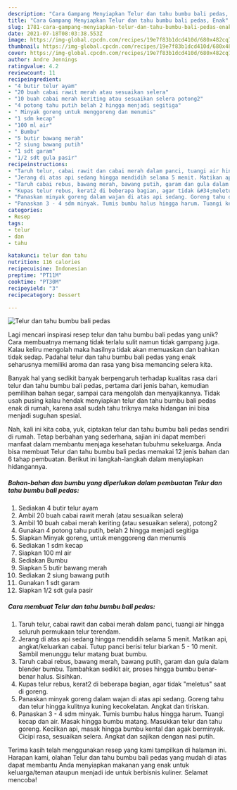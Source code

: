 ```yaml
---
description: "Cara Gampang Menyiapkan Telur dan tahu bumbu bali pedas, Enak"
title: "Cara Gampang Menyiapkan Telur dan tahu bumbu bali pedas, Enak"
slug: 1781-cara-gampang-menyiapkan-telur-dan-tahu-bumbu-bali-pedas-enak
date: 2021-07-18T08:03:38.553Z
image: https://img-global.cpcdn.com/recipes/19e7f83b1dcd410d/680x482cq70/telur-dan-tahu-bumbu-bali-pedas-foto-resep-utama.jpg
thumbnail: https://img-global.cpcdn.com/recipes/19e7f83b1dcd410d/680x482cq70/telur-dan-tahu-bumbu-bali-pedas-foto-resep-utama.jpg
cover: https://img-global.cpcdn.com/recipes/19e7f83b1dcd410d/680x482cq70/telur-dan-tahu-bumbu-bali-pedas-foto-resep-utama.jpg
author: Andre Jennings
ratingvalue: 4.2
reviewcount: 11
recipeingredient:
- "4 butir telur ayam"
- "20 buah cabai rawit merah atau sesuaikan selera"
- "10 buah cabai merah keriting atau sesuaikan selera potong2"
- "4 potong tahu putih belah 2 hingga menjadi segitiga"
- " Minyak goreng untuk menggoreng dan menumis"
- "1 sdm kecap"
- "100 ml air"
- " Bumbu"
- "5 butir bawang merah"
- "2 siung bawang putih"
- "1 sdt garam"
- "1/2 sdt gula pasir"
recipeinstructions:
- "Taruh telur, cabai rawit dan cabai merah dalam panci, tuangi air hingga seluruh permukaan telur terendam."
- "Jerang di atas api sedang hingga mendidih selama 5 menit. Matikan api, angkat/keluarkan cabai. Tutup panci berisi telur biarkan 5 - 10 menit. Sambil menunggu telur matang buat bumbu."
- "Taruh cabai rebus, bawang merah, bawang putih, garam dan gula dalam blender bumbu. Tambahkan sedikit air, proses hingga bumbu benar-benar halus. Sisihkan."
- "Kupas telur rebus, kerat2 di beberapa bagian, agar tidak &#34;meletus&#34; saat di goreng."
- "Panaskan minyak goreng dalam wajan di atas api sedang. Goreng tahu dan telur hingga kulitnya kuning kecokelatan. Angkat dan tiriskan."
- "Panaskan 3 - 4 sdm minyak. Tumis bumbu halus hingga harum. Tuangi kecap dan air. Masak hingga bumbu matang. Masukkan telur dan tahu goreng. Kecilkan api, masak hingga bumbu kental dan agak berminyak. Cicipi rasa, sesuaikan selera. Angkat dan sajikan dengan nasi putih."
categories:
- Resep
tags:
- telur
- dan
- tahu

katakunci: telur dan tahu 
nutrition: 116 calories
recipecuisine: Indonesian
preptime: "PT11M"
cooktime: "PT30M"
recipeyield: "3"
recipecategory: Dessert

---
```



![Telur dan tahu bumbu bali pedas](https://img-global.cpcdn.com/recipes/19e7f83b1dcd410d/680x482cq70/telur-dan-tahu-bumbu-bali-pedas-foto-resep-utama.jpg)

Lagi mencari inspirasi resep telur dan tahu bumbu bali pedas yang unik? Cara membuatnya memang tidak terlalu sulit namun tidak gampang juga. Kalau keliru mengolah maka hasilnya tidak akan memuaskan dan bahkan tidak sedap. Padahal telur dan tahu bumbu bali pedas yang enak seharusnya memiliki aroma dan rasa yang bisa memancing selera kita.

Banyak hal yang sedikit banyak berpengaruh terhadap kualitas rasa dari telur dan tahu bumbu bali pedas, pertama dari jenis bahan, kemudian pemilihan bahan segar, sampai cara mengolah dan menyajikannya. Tidak usah pusing kalau hendak menyiapkan telur dan tahu bumbu bali pedas enak di rumah, karena asal sudah tahu triknya maka hidangan ini bisa menjadi suguhan spesial.




Nah, kali ini kita coba, yuk, ciptakan telur dan tahu bumbu bali pedas sendiri di rumah. Tetap berbahan yang sederhana, sajian ini dapat memberi manfaat dalam membantu menjaga kesehatan tubuhmu sekeluarga. Anda bisa membuat Telur dan tahu bumbu bali pedas memakai 12 jenis bahan dan 6 tahap pembuatan. Berikut ini langkah-langkah dalam menyiapkan hidangannya.

<!--inarticleads1-->

##### Bahan-bahan dan bumbu yang diperlukan dalam pembuatan Telur dan tahu bumbu bali pedas:

1. Sediakan 4 butir telur ayam
1. Ambil 20 buah cabai rawit merah (atau sesuaikan selera)
1. Ambil 10 buah cabai merah keriting (atau sesuaikan selera), potong2
1. Gunakan 4 potong tahu putih, belah 2 hingga menjadi segitiga
1. Siapkan  Minyak goreng, untuk menggoreng dan menumis
1. Sediakan 1 sdm kecap
1. Siapkan 100 ml air
1. Sediakan  Bumbu
1. Siapkan 5 butir bawang merah
1. Sediakan 2 siung bawang putih
1. Gunakan 1 sdt garam
1. Siapkan 1/2 sdt gula pasir




<!--inarticleads2-->

##### Cara membuat Telur dan tahu bumbu bali pedas:

1. Taruh telur, cabai rawit dan cabai merah dalam panci, tuangi air hingga seluruh permukaan telur terendam.
1. Jerang di atas api sedang hingga mendidih selama 5 menit. Matikan api, angkat/keluarkan cabai. Tutup panci berisi telur biarkan 5 - 10 menit. Sambil menunggu telur matang buat bumbu.
1. Taruh cabai rebus, bawang merah, bawang putih, garam dan gula dalam blender bumbu. Tambahkan sedikit air, proses hingga bumbu benar-benar halus. Sisihkan.
1. Kupas telur rebus, kerat2 di beberapa bagian, agar tidak &#34;meletus&#34; saat di goreng.
1. Panaskan minyak goreng dalam wajan di atas api sedang. Goreng tahu dan telur hingga kulitnya kuning kecokelatan. Angkat dan tiriskan.
1. Panaskan 3 - 4 sdm minyak. Tumis bumbu halus hingga harum. Tuangi kecap dan air. Masak hingga bumbu matang. Masukkan telur dan tahu goreng. Kecilkan api, masak hingga bumbu kental dan agak berminyak. Cicipi rasa, sesuaikan selera. Angkat dan sajikan dengan nasi putih.




Terima kasih telah menggunakan resep yang kami tampilkan di halaman ini. Harapan kami, olahan Telur dan tahu bumbu bali pedas yang mudah di atas dapat membantu Anda menyiapkan makanan yang enak untuk keluarga/teman ataupun menjadi ide untuk berbisnis kuliner. Selamat mencoba!
